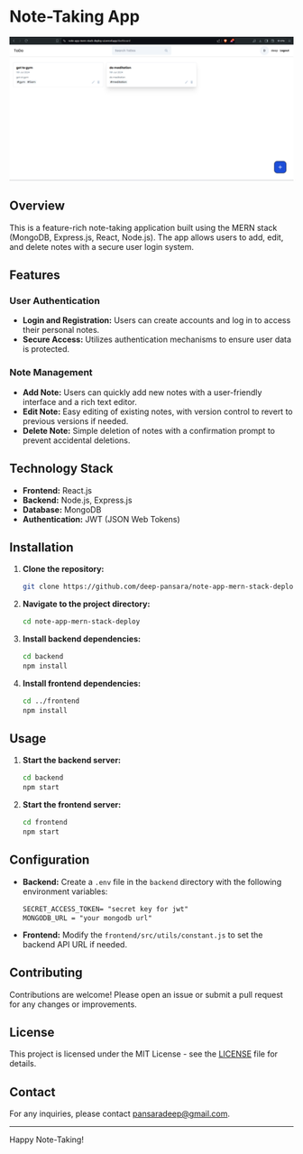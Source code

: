 # Note-Taking App
![App Screenshot](app-screenshot.png)
## Overview
This is a feature-rich note-taking application built using the MERN stack (MongoDB, Express.js, React, Node.js). The app allows users to add, edit, and delete notes with a secure user login system.

## Features

### User Authentication
- **Login and Registration:** Users can create accounts and log in to access their personal notes.
- **Secure Access:** Utilizes authentication mechanisms to ensure user data is protected.

### Note Management
- **Add Note:** Users can quickly add new notes with a user-friendly interface and a rich text editor.
- **Edit Note:** Easy editing of existing notes, with version control to revert to previous versions if needed.
- **Delete Note:** Simple deletion of notes with a confirmation prompt to prevent accidental deletions.

## Technology Stack
- **Frontend:** React.js
- **Backend:** Node.js, Express.js
- **Database:** MongoDB
- **Authentication:** JWT (JSON Web Tokens)

## Installation

1. **Clone the repository:**
    ```bash
    git clone https://github.com/deep-pansara/note-app-mern-stack-deploy.git
    ```

2. **Navigate to the project directory:**
    ```bash
    cd note-app-mern-stack-deploy
    ```

3. **Install backend dependencies:**
    ```bash
    cd backend
    npm install
    ```

4. **Install frontend dependencies:**
    ```bash
    cd ../frontend
    npm install
    ```

## Usage

1. **Start the backend server:**
    ```bash
    cd backend
    npm start
    ```

2. **Start the frontend server:**
    ```bash
    cd frontend
    npm start
    ```


## Configuration

- **Backend:** Create a `.env` file in the `backend` directory with the following environment variables:
    ```
    SECRET_ACCESS_TOKEN= "secret key for jwt"
    MONGODB_URL = "your mongodb url"
    ```

- **Frontend:** Modify the `frontend/src/utils/constant.js` to set the backend API URL if needed.

## Contributing

Contributions are welcome! Please open an issue or submit a pull request for any changes or improvements.

## License

This project is licensed under the MIT License - see the [LICENSE](LICENSE) file for details.

## Contact

For any inquiries, please contact pansaradeep@gmail.com.

---

Happy Note-Taking!
